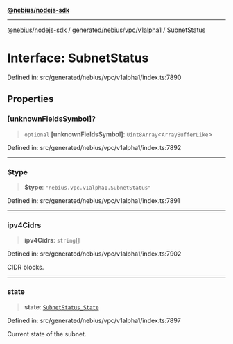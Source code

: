 [**@nebius/nodejs-sdk**](../../../../../README.md)

---

[@nebius/nodejs-sdk](../../../../../README.md) / [generated/nebius/vpc/v1alpha1](../README.md) / SubnetStatus

# Interface: SubnetStatus

Defined in: src/generated/nebius/vpc/v1alpha1/index.ts:7890

## Properties

### \[unknownFieldsSymbol\]?

> `optional` **\[unknownFieldsSymbol\]**: `Uint8Array`\<`ArrayBufferLike`\>

Defined in: src/generated/nebius/vpc/v1alpha1/index.ts:7892

---

### $type

> **$type**: `"nebius.vpc.v1alpha1.SubnetStatus"`

Defined in: src/generated/nebius/vpc/v1alpha1/index.ts:7891

---

### ipv4Cidrs

> **ipv4Cidrs**: `string`[]

Defined in: src/generated/nebius/vpc/v1alpha1/index.ts:7902

CIDR blocks.

---

### state

> **state**: [`SubnetStatus_State`](../type-aliases/SubnetStatus_State.md)

Defined in: src/generated/nebius/vpc/v1alpha1/index.ts:7897

Current state of the subnet.

